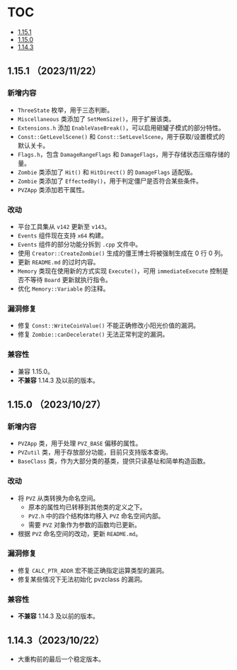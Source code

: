 # TOC	
- [1.15.1](#1.15.1（2023/11/22）)
- [1.15.0](#1.15.0（2023/10/27）)
- [1.14.3](#1.14.3（2023/10/22）)

## 1.15.1 （2023/11/22）

### 新增内容

- `ThreeState` 枚举，用于三态判断。
- `Miscellaneous` 类添加了 `SetMemSize()`，用于扩展该类。
- `Extensions.h` 添加 `EnableVaseBreak()`，可以启用砸罐子模式的部分特性。
- `Const::GetLevelScene()` 和 `Const::SetLevelScene`，用于获取/设置模式的默认关卡。
- `Flags.h`，包含 `DamageRangeFlags` 和 `DamageFlags`，用于存储状态压缩存储的量。
- `Zombie` 类添加了 `Hit()` 和 `HitDirect()` 的 `DamageFlags` 适配版。
- `Zombie` 类添加了 `EffectedBy()`，用于判定僵尸是否符合某些条件。
- `PVZApp` 类添加若干属性。

### 改动

- 平台工具集从 `v142` 更新至 `v143`。
- `Events` 组件现在支持 `x64` 构建。
- `Events` 组件的部分功能分拆到 `.cpp` 文件中。
- 使用 `Creator::CreateZombie()` 生成的僵王博士将被强制生成在 0 行 0 列。
- 更新 `README.md` 的过时内容。
- `Memory` 类现在使用新的方式实现 `Execute()`，可用 `immediateExecute` 控制是否不等待 `Board` 更新就执行指令。
- 优化 `Memory::Variable` 的注释。

### 漏洞修复

- 修复 `Const::WriteCoinValue()` 不能正确修改小阳光价值的漏洞。
- 修复 `Zombie::canDecelerate()` 无法正常判定的漏洞。

### 兼容性

- 兼容 1.15.0。
- **不兼容** 1.14.3 及以前的版本。

## 1.15.0 （2023/10/27）

### 新增内容

- `PVZApp` 类，用于处理 `PVZ_BASE` 偏移的属性。
- `PVZutil` 类，用于存放部分功能，目前只支持版本查询。
- `BaseClass` 类，作为大部分类的基类，提供只读基址和简单构造函数。

### 改动

- 将 `PVZ` 从类转换为命名空间。
  - 原本的属性均已转移到其他类的定义之下。
  - `PVZ.h` 中的四个结构体均移入 `PVZ` 命名空间内部。
  - 需要 `PVZ` 对象作为参数的函数均已更新。
- 根据 `PVZ` 命名空间的改动，更新 `README.md`。

### 漏洞修复

- 修复 `CALC_PTR_ADDR` 宏不能正确指定运算类型的漏洞。
- 修复某些情况下无法初始化 pvzclass 的漏洞。

### 兼容性

- **不兼容** 1.14.3 及以前的版本。

## 1.14.3（2023/10/22）
- 大重构前的最后一个稳定版本。